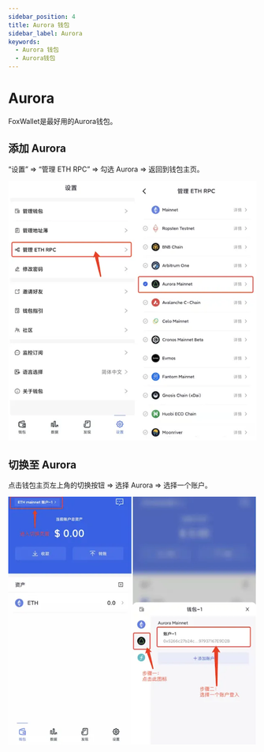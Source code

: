 ```yaml
---
sidebar_position: 4
title: Aurora 钱包
sidebar_label: Aurora
keywords:
  - Aurora 钱包
  - Aurora钱包
---
```


# Aurora

FoxWallet是最好用的Aurora钱包。

## 添加 Aurora

“设置” => “管理 ETH RPC” => 勾选 Aurora => 返回到钱包主页。

![](../img/add-aurora.webp)

## 切换至 Aurora

点击钱包主页左上角的切换按钮 => 选择 Aurora => 选择一个账户。

![](../img/switch-aurora.webp)
